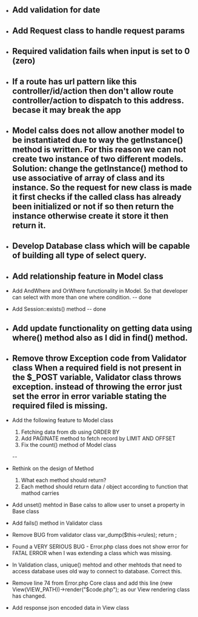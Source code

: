 * Add validation for date
	-- 

* Add Request class to handle request params
	-- 

* Required validation fails when input is set to 0 (zero)
	-- 

* If a route has url pattern like this controller/id/action then don't allow route controller/action to dispatch to this address. becase it may break the app
	-- 

* Model calss does not allow another model to be instantiated due to way the getInstance() method is written. For this reason we can not create two instance of two different models.
	Solution: change the getInstance() method to use associative of array of class and its instance. So the request for new class is made it first checks if the called class has already been initialized or not if so then return the instance otherwise create it store it then return it.
	-- 

* Develop Database class which will be capable of building all type of select query.
	-- 

* Add relationship feature in Model class
	-- 

* Add AndWhere and OrWhere functionality in Model. So that developer can select with more than one where condition.
	-- done

* Add Session::exists() method
	-- done

* Add update functionality on getting data using where() method also as I did in find() method.
	--

* Remove throw Exception code from Validator class
  When a required field is not present in the $\_POST variable, Validator class throws exception. instead of throwing the error just set the error in error variable stating the required filed is missing.
  -- 

* Add the following feature to Model class
	1. Fetching data from db using ORDER BY
	1. Add PAGINATE method to fetch record by LIMIT AND OFFSET
	1. Fix the count() method of Model class

	--

* Rethink on the design of Method
	1. What each method should return?
	1. Each method should return data / object according to function that mathod carries

* Add unset() mehtod in Base calss to allow user to unset a property in Base class
* Add fails() method in Validator class
* Remove BUG from validator class
			var_dump($this->rules);
			return ;

* Found a VERY SERIOUS BUG - Error.php class does not show error for FATAL ERROR when I was extending a class which was missing.

* In Validation class, unique() mehtod and other mehtods that need to access database uses old way to connect to database. Correct this.
* Remove line 74 from Error.php Core class and add this line (new View(VIEW_PATH))->render("$code.php"); as our View rendering class has changed.
* Add response json encoded data in View class
